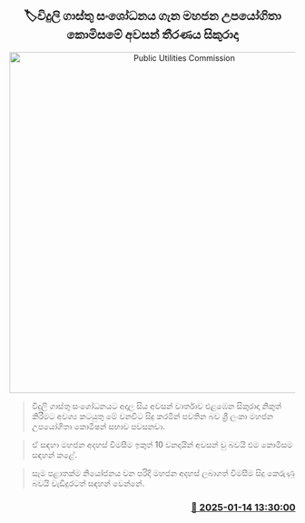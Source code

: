 <p align='center'><b><h2 align='center' title='Public Utilities Commission's final decision on electricity tariff revision on Friday'>🏷විදුලි ගාස්තු සංශෝධනය ගැන මහජන උපයෝගිතා කොමිසමේ අවසන් තීරණය සිකුරාදා</h2></b></p>
<p align='center'><img src='https://helakuru.sgp1.cdn.digitaloceanspaces.com/esana/images/lib/electrycity-miter[1].jpg' width='600' alt='Public Utilities Commission's final decision on electricity tariff revision on Friday'></p>

> විදුලි ගාස්තු සංශෝධනයට අදාල සිය අවසන් වාර්තාව එළඹෙන සිකුරාදා නිකුත් කිරීමට අවශ්‍ය කටයුතු මේ වනවිට සිදු කරමින් පවතින බව ශ්‍රී ලංකා මහජන උපයෝගිතා කොමිෂන් සභාව පවසනවා.

> ඒ සඳහා මහජන අදහස් විමසීම ඉකුත් 10 වනදායින් අවසන් වු බවයි එම කොමිසම සඳහන් කළේ.

> සෑම පළාතක්ම නියෝජනය වන පරිදි මහජන අදහස් ලබාගත් විමසීම සිදු කෙරුණු බවයි වැඩිදුරටත් සඳහන් වෙන්නේ.



<h3 align='right'><a href='https://www.helakuru.lk/esana/p/106564/'>📅 2025-01-14 13:30:00</a></h3>
